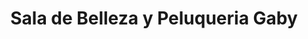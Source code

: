 ---
title: "Sala de Belleza y Peluqueria Gaby"
url: /quito/sala-de-belleza-y-peluqueria-gaby/
shop: Kosmetik
---